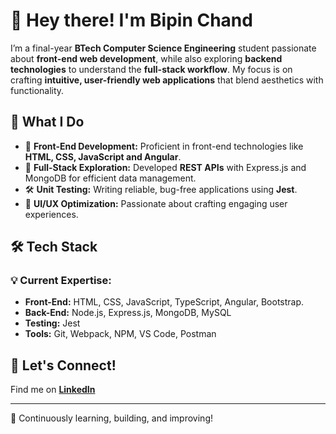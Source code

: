 # 👋 Hey there! I'm Bipin Chand  

I’m a final-year **BTech Computer Science Engineering** student passionate about **front-end web development**, while also exploring **backend technologies** to understand the **full-stack workflow**. My focus is on crafting **intuitive, user-friendly web applications** that blend aesthetics with functionality.  

## 🚀 What I Do  
- 🎨 **Front-End Development:** Proficient in front-end technologies like **HTML, CSS, JavaScript and Angular**.  
- 🔗 **Full-Stack Exploration:** Developed **REST APIs** with Express.js and MongoDB for efficient data management.  
- 🛠 **Unit Testing:** Writing reliable, bug-free applications using **Jest**.  
- 🧩 **UI/UX Optimization:** Passionate about crafting engaging user experiences.  

## 🛠 Tech Stack  
### 💡 Current Expertise:  
- **Front-End:** HTML, CSS, JavaScript, TypeScript, Angular, Bootstrap.  
- **Back-End:** Node.js, Express.js, MongoDB, MySQL 
- **Testing:** Jest  
- **Tools:** Git, Webpack, NPM, VS Code, Postman  

## 🤝 Let's Connect!  
Find me on **[LinkedIn](https://www.linkedin.com/in/bipin-chand87)**  

---  
🚀 Continuously learning, building, and improving!  
